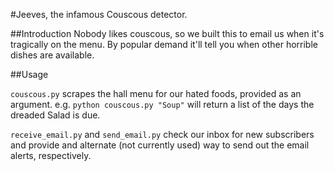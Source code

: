 #Jeeves, the infamous Couscous detector.

##Introduction
Nobody likes couscous, so we built this to email us when it's tragically on the menu. By popular demand it'll tell you when other horrible dishes are available.

##Usage

`couscous.py` scrapes the hall menu for our hated foods, provided as an argument.
e.g. `python couscous.py "Soup"` will return a list of the days the dreaded Salad is due.

`receive_email.py` and `send_email.py` check our inbox for new subscribers and provide and alternate (not currently used) way to send out the email alerts, respectively.
